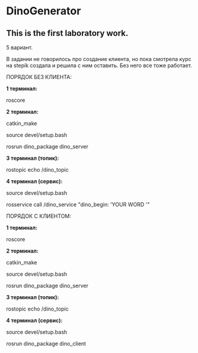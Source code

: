 # DinoGenerator
This is the first laboratory work.
---
5 вариант.

В задании не говорилось про создание клиента, но пока смотрела курс на stepik создала и решила с ним оставить. Без него все тоже работает.

ПОРЯДОК БЕЗ КЛИЕНТА: 

__1 терминал:__

roscore


__2 терминал:__

catkin_make

source devel/setup.bash

rosrun dino_package dino_server


__3 терминал (топик):__

rostopic echo /dino_topic


__4 терминал (сервис):__

source devel/setup.bash

rosservice call /dino_service "dino_begin: 'YOUR WORD '"



ПОРЯДОК С КЛИЕНТОМ: 

__1 терминал:__

roscore


__2 терминал:__

catkin_make

source devel/setup.bash

rosrun dino_package dino_server


__3 терминал (топик):__

rostopic echo /dino_topic


__4 терминал (сервис):__

source devel/setup.bash

rosrun dino_package dino_client
